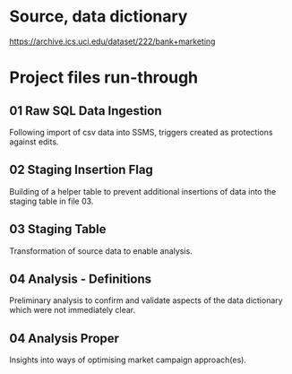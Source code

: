 # Source, data dictionary

https://archive.ics.uci.edu/dataset/222/bank+marketing

# Project files run-through

## 01 Raw SQL Data Ingestion

Following import of csv data into SSMS, triggers created as protections against edits.

## 02 Staging Insertion Flag

Building of a helper table to prevent additional insertions of data into the staging table in file 03.

## 03 Staging Table

Transformation of source data to enable analysis.

## 04 Analysis - Definitions

Preliminary analysis to confirm and validate aspects of the data dictionary which were not immediately clear.

## 04 Analysis Proper

Insights into ways of optimising market campaign approach(es).
